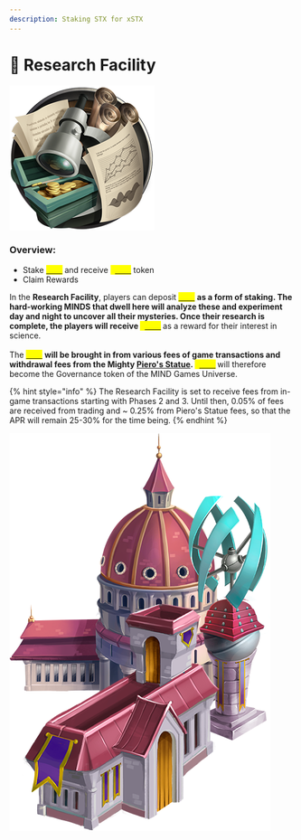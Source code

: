 ```yaml
---
description: Staking STX for xSTX
---
```


# 📑 Research Facility

![](<../.gitbook/assets/Research (1).png>)

### Overview:&#x20;

* Stake [<mark style="color:yellow;">**STX**</mark>](brain-cell-token.md) and receive <mark style="color:yellow;">**x**</mark>[<mark style="color:yellow;">**STX**</mark>](brain-cell-token.md) token
* Claim Rewards

In the **Research Facility**, players can deposit [<mark style="color:yellow;">**STX**</mark>](brain-cell-token.md) <mark style="color:yellow;">****</mark> as a form of staking. The hard-working MINDS that dwell here will analyze these and experiment day and night to uncover all their mysteries. Once their research is complete, the players will receive <mark style="color:yellow;">**x**</mark>[<mark style="color:yellow;">**STX**</mark>](brain-cell-token.md) <mark style="color:yellow;">****</mark> as a reward for their interest in science. \
\
The [<mark style="color:yellow;">**STX**</mark>](brain-cell-token.md) <mark style="color:yellow;">****</mark> will be brought in from various fees of game transactions and withdrawal fees from the Mighty [**Piero's Statue**](pieros-statue.md). <mark style="color:yellow;">**x**</mark>[<mark style="color:yellow;">**STX**</mark>](brain-cell-token.md) <mark style="color:yellow;">****</mark> will therefore become the Governance token of the MIND Games Universe.

{% hint style="info" %}
The Research Facility is set to receive fees from in-game transactions starting with Phases 2 and 3. Until then, 0.05% of fees are received from trading and \~ 0.25% from Piero's Statue fees, so that the APR will remain 25-30% for the time being.&#x20;
{% endhint %}

![](../.gitbook/assets/Research.png)
